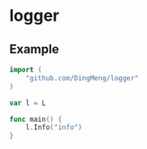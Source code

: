 # logger

## Example
```go
import (
	"github.com/DingMeng/logger"
)

var l = L

func main() {
	l.Info("info")
}
```
